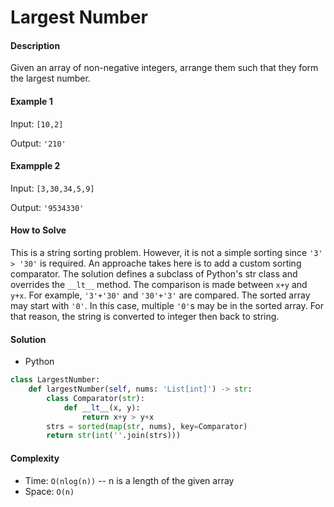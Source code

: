 # Largest Number

#### Description

Given an array of non-negative integers, arrange them such that they form the largest number.

#### Example 1
Input: `[10,2]`

Output: `'210'`

#### Exampple 2
Input: `[3,30,34,5,9]`

Output: `'9534330'`

#### How to Solve

This is a string sorting problem. However, it is not a simple sorting since `'3' > '30'` is required. An approache takes here is to add a custom sorting comparator. The solution defines a subclass of Python's str class and overrides the `__lt__` method. The comparison is made between `x+y` and `y+x`. For example, `'3'+'30'` and `'30'+'3'` are compared. The sorted array may start with `'0'`. In this case, multiple `'0'`s may be in the sorted array. For that reason, the string is converted to integer then back to string. 

#### Solution
- Python

```python
class LargestNumber:
    def largestNumber(self, nums: 'List[int]') -> str:
        class Comparator(str):
            def __lt__(x, y):
                return x+y > y+x
        strs = sorted(map(str, nums), key=Comparator)
        return str(int(''.join(strs)))
```

#### Complexity
- Time: `O(nlog(n))` -- n is a length of the given array
- Space: `O(n)`
